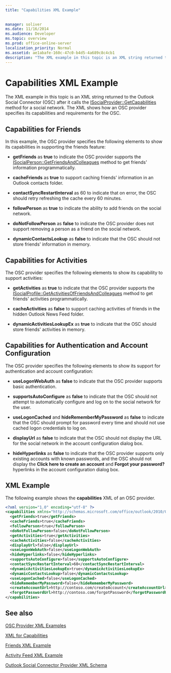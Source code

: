 ```yaml
---
title: "Capabilities XML Example"
 
 
manager: soliver
ms.date: 11/16/2014
ms.audience: Developer
ms.topic: overview
ms.prod: office-online-server
localization_priority: Normal
ms.assetid: ae1abafe-160c-47c0-b4d5-4a689c8c4cb1
description: "The XML example in this topic is an XML string returned to the Outlook Social Connector (OSC) after it calls the ISocialProvider::GetCapabilities method for a social network. The XML shows how an OSC provider specifies its capabilities and requirements for the OSC."
---
```


# Capabilities XML Example

The XML example in this topic is an XML string returned to the Outlook Social Connector (OSC) after it calls the [ISocialProvider::GetCapabilities](isocialprovider-getcapabilities.md) method for a social network. The XML shows how an OSC provider specifies its capabilities and requirements for the OSC. 
  
## Capabilities for Friends

In this example, the OSC provider specifies the following elements to show its capabilities in supporting the friends feature:
  
- **getFriends** as **true** to indicate the OSC provider supports the [ISocialPerson::GetFriendsAndColleagues](isocialperson-getfriendsandcolleagues.md) method to get friends' information programmatically. 
    
- **cacheFriends** as **true** to support caching friends' information in an Outlook contacts folder. 
    
- **contactSyncRestartInterval** as 60 to indicate that on error, the OSC should retry refreshing the cache every 60 minutes. 
    
- **followPerson** as **true** to indicate the ability to add friends on the social network. 
    
- **doNotFollowPerson** as **false** to indicate the OSC provider does not support removing a person as a friend on the social network. 
    
- **dynamicContactsLookup** as **false** to indicate that the OSC should not store friends' information in memory. 
    
## Capabilities for Activities

The OSC provider specifies the following elements to show its capability to support activities:
  
- **getActivities** as **true** to indicate that the OSC provider supports the [ISocialProfile::GetActivitiesOfFriendsAndColleagues](isocialprofile-getactivitiesoffriendsandcolleagues.md) method to get friends' activities programmatically. 
    
- **cacheActivities** as **false** to support caching activities of friends in the hidden Outlook News Feed folder. 
    
- **dynamicActivitiesLookupEx** as **true** to indicate that the OSC should store friends' activities in memory. 
    
## Capabilities for Authentication and Account Configuration

The OSC provider specifies the following elements to show its support for authentication and account configuration:
  
- **useLogonWebAuth** as **false** to indicate that the OSC provider supports basic authentication. 
    
- **supportsAutoConfigure** as **false** to indicate that the OSC should not attempt to automatically configure and log on to the social network for the user. 
    
- **useLogonCached** and **hideRememberMyPassword** as **false** to indicate that the OSC should prompt for password every time and should not use cached logon credentials to log on. 
    
- **displayUrl** as **false** to indicate that the OSC should not display the URL for the social network in the account configuration dialog box. 
    
- **hideHyperlinks** as **false** to indicate that the OSC provider supports only existing accounts with known passwords, and the OSC should not display the **Click here to create an account** and **Forgot your password?** hyperlinks in the account configuration dialog box. 
    
## XML Example

The following example shows the **capabilities** XML of an OSC provider. 
  
```XML
<?xml version="1.0" encoding="utf-8" ?>
<capabilities xmlns="http://schemas.microsoft.com/office/outlook/2010/06/socialprovider.xsd">
  <getFriends>true</getFriends>
  <cacheFriends>true</cacheFriends>
  <followPerson>true</followPerson>
  <doNotFollowPerson>false</doNotFollowPerson>
  <getActivities>true</getActivities>
  <cacheActivities>false</cacheActivities>
  <displayUrl>false</displayUrl>
  <useLogonWebAuth>false</useLogonWebAuth>
  <hideHyperlinks>false</hideHyperlinks>
  <supportsAutoConfigure>false</supportsAutoConfigure>
  <contactSyncRestartInterval>60</contactSyncRestartInterval>
  <dynamicActivitiesLookupEx>true</dynamicActivitiesLookupEx>
  <dynamicContactsLookup>false</dynamicContactsLookup>
  <useLogonCached>false</useLogonCached>
  <hideRememberMyPassword>false</hideRememberMyPassword>
  <createAccountUrl>http://contoso.com/createAccount</createAccountUrl>
  <forgotPasswordUrl>http://contoso.com/forgotPassword</forgotPasswordUrl>
</capabilities>

```

## See also



[OSC Provider XML Examples](osc-provider-xml-examples.md)
  
[XML for Capabilities](xml-for-capabilities.md)
  
[Friends XML Example](friends-xml-example.md)
  
[Activity Feed XML Example](activity-feed-xml-example.md)
  
[Outlook Social Connector Provider XML Schema](outlook-social-connector-provider-xml-schema.md)

